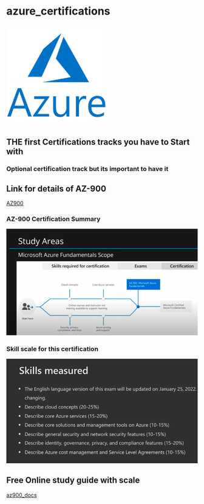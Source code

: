 # azure_certifications

<img src="Azure.png">

## THE first Certifications tracks you have to Start with 
### Optional certification track but its important to have it 

## Link for details of AZ-900

[AZ900](https://docs.microsoft.com/en-us/learn/certifications/azure-fundamentals/#certification-exam-disclaimers)

### AZ-900 Certification Summary 

<img src="az9001.png">

### Skill scale for this certification 

<img src="az900-scale.png">

## Free Online study guide with scale 

[az900_docs](https://docs.microsoft.com/en-us/learn/certifications/exams/az-900)





